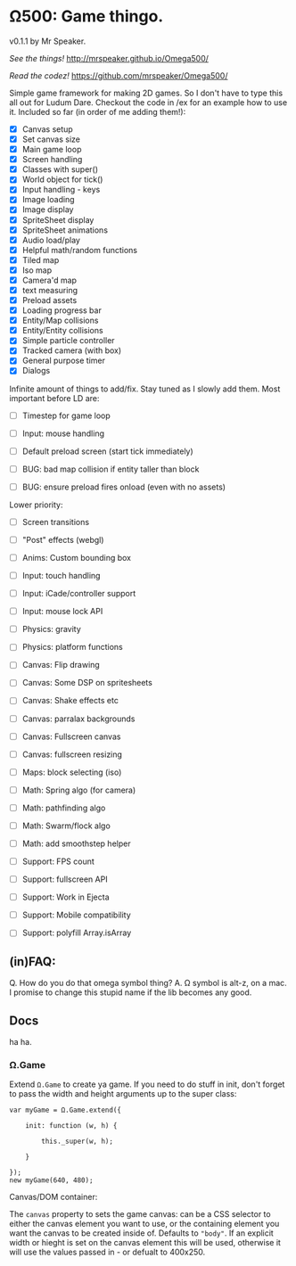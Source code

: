 # Ω500: Game thingo.

v0.1.1 by Mr Speaker.

*See the things!* http://mrspeaker.github.io/Omega500/

*Read the codez!* https://github.com/mrspeaker/Omega500/

Simple game framework for making 2D games. So I don't have to type this all out for Ludum Dare. Checkout the code in /ex for an example how to use it. Included so far (in order of me adding them!):

- [X] Canvas setup
- [X] Set canvas size
- [X] Main game loop
- [X] Screen handling
- [X] Classes with super()
- [X] World object for tick()
- [X] Input handling - keys
- [X] Image loading
- [X] Image display
- [X] SpriteSheet display
- [X] SpriteSheet animations
- [X] Audio load/play
- [X] Helpful math/random functions
- [X] Tiled map
- [X] Iso map
- [X] Camera'd map
- [X] text measuring
- [X] Preload assets
- [X] Loading progress bar
- [X] Entity/Map collisions
- [X] Entity/Entity collisions
- [X] Simple particle controller
- [X] Tracked camera (with box)
- [X] General purpose timer
- [X] Dialogs

Infinite amount of things to add/fix. Stay tuned as I slowly add them. Most important before LD are:

- [ ] Timestep for game loop
- [ ] Input: mouse handling
- [ ] Default preload screen (start tick immediately)

- [ ] BUG: bad map collision if entity taller than block
- [ ] BUG: ensure preload fires onload (even with no assets)

Lower priority:

- [ ] Screen transitions
- [ ] "Post" effects (webgl)

- [ ] Anims: Custom bounding box

- [ ] Input: touch handling
- [ ] Input: iCade/controller support
- [ ] Input: mouse lock API

- [ ] Physics: gravity
- [ ] Physics: platform functions

- [ ] Canvas: Flip drawing
- [ ] Canvas: Some DSP on spritesheets
- [ ] Canvas: Shake effects etc
- [ ] Canvas: parralax backgrounds
- [ ] Canvas: Fullscreen canvas
- [ ] Canvas: fullscreen resizing

- [ ] Maps: block selecting (iso)

- [ ] Math: Spring algo (for camera)
- [ ] Math: pathfinding algo
- [ ] Math: Swarm/flock algo
- [ ] Math: add smoothstep helper

- [ ] Support: FPS count
- [ ] Support: fullscreen API
- [ ] Support: Work in Ejecta
- [ ] Support: Mobile compatibility
- [ ] Support: polyfill Array.isArray

## (in)FAQ:

Q. How do you do that omega symbol thing?
A. Ω symbol is alt-z, on a mac. I promise to change this stupid name if the lib becomes any good.


## Docs

ha ha.

### Ω.Game

Extend `Ω.Game` to create ya game. If you need to do stuff in init, don't forget to pass the width and height arguments up to the super class:

    var myGame = Ω.Game.extend({

    	init: function (w, h) {

    		this._super(w, h);

    	}

    });
    new myGame(640, 480);

Canvas/DOM container:

The `canvas` property to sets the game canvas: can be a CSS selector to either the canvas element you want to use, or the containing element you want the canvas to be created inside of. Defaults to `"body"`. If an explicit width or hieght is set on the canvas element this will be used, otherwise it will use the values passed in - or defualt to 400x250.


